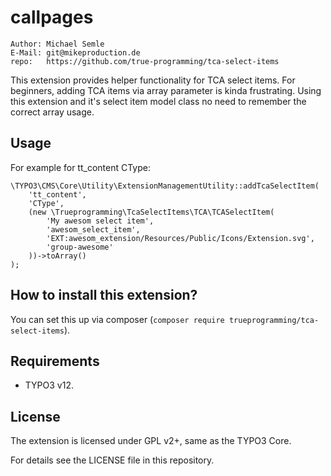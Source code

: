 # callpages
    Author: Michael Semle
    E-Mail: git@mikeproduction.de
    repo:   https://github.com/true-programming/tca-select-items

This extension provides helper functionality for TCA select items. For beginners, adding TCA items via array parameter is kinda frustrating. Using this extension and it's select item model class no need to remember the correct array usage.

## Usage
For example for tt_content CType:
```
\TYPO3\CMS\Core\Utility\ExtensionManagementUtility::addTcaSelectItem(
    'tt_content',
    'CType',
    (new \Trueprogramming\TcaSelectItems\TCA\TCASelectItem(
        'My awesom select item',
        'awesom_select_item',
        'EXT:awesom_extension/Resources/Public/Icons/Extension.svg',
        'group-awesome'
    ))->toArray()
);
```

## How to install this extension?

You can set this up via composer (`composer require trueprogramming/tca-select-items`).

## Requirements

* TYPO3 v12.

## License

The extension is licensed under GPL v2+, same as the TYPO3 Core.

For details see the LICENSE file in this repository.
